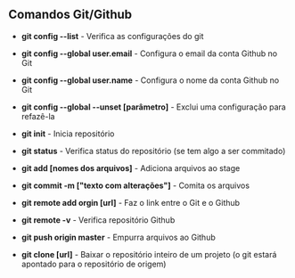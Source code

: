 ## Comandos Git/Github

- **git config --list** - Verifica as configurações do git

- **git config --global user.email** - Configura o email da conta Github no Git

- **git config --global user.name** - Configura o nome da conta Github no Git

- **git config --global --unset [parâmetro]** - Exclui uma configuração para refazê-la

- **git init** - Inicia repositório

- **git status** - Verifica status do repositório (se tem algo a ser commitado)

- **git add [nomes dos arquivos]** - Adiciona arquivos ao stage 

- **git commit -m ["texto com alterações"]** - Comita os arquivos

- **git remote add orgin [url]** - Faz o link entre o Git e o Github

- **git remote -v** - Verifica repositório Github

- **git push origin master** - Empurra arquivos ao Github

- **git clone [url]** - Baixar o repositório inteiro de um projeto (o git estará apontado para o repositório de origem)

  